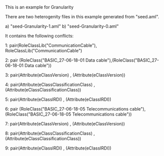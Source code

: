 This is an example for Granularity

There are two heterogenity files in this example generated from "seed.aml".

a) "seed-Granularity-1.aml"
b) "seed-Granularity-0.aml"

It contains the following conflicts:

1: pair(RoleClassLib("CommunicationCable"), RoleClassLib("CommunicationCable")

2: pair (RoleClass("BASIC_27-06-18-01 Data cable"),(RoleClass("BASIC_27-06-18-01 Data cable"))

3: pair(Attribute(eClassVersion) , (Attribute(eClassVersion))

4: pair(Attribute(eClassClassificationClass) , (Attribute(eClassClassificationClass))

5: pair(Attribute(eClassIRDI) , (Attribute(eClassIRDI))


6: pair (RoleClass("BASIC_27-06-18-05 Telecommunications cable"),(RoleClass("BASIC_27-06-18-05 Telecommunications cable"))

7: pair(Attribute(eClassVersion) , (Attribute(eClassVersion))

8: pair(Attribute(eClassClassificationClass) , (Attribute(eClassClassificationClass))

9: pair(Attribute(eClassIRDI) , (Attribute(eClassIRDI))
